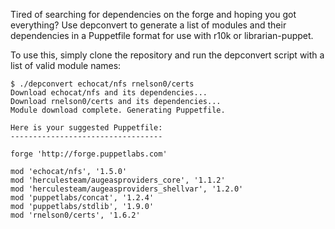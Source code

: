 Tired of searching for dependencies on the forge and hoping you got everything? Use depconvert to generate a list of modules and their dependencies in a Puppetfile format for use with r10k or librarian-puppet.

To use this, simply clone the repository and run the depconvert script with a list of valid module names:

```
$ ./depconvert echocat/nfs rnelson0/certs
Download echocat/nfs and its dependencies...
Download rnelson0/certs and its dependencies...
Module download complete. Generating Puppetfile.

Here is your suggested Puppetfile:
----------------------------------

forge 'http://forge.puppetlabs.com'

mod 'echocat/nfs', '1.5.0'
mod 'herculesteam/augeasproviders_core', '1.1.2'
mod 'herculesteam/augeasproviders_shellvar', '1.2.0'
mod 'puppetlabs/concat', '1.2.4'
mod 'puppetlabs/stdlib', '1.9.0'
mod 'rnelson0/certs', '1.6.2'
```
